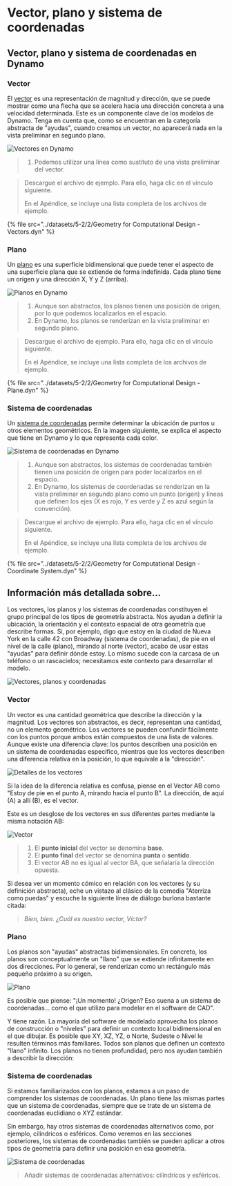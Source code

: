 # Vector, plano y sistema de coordenadas

## Vector, plano y sistema de coordenadas en Dynamo

### Vector

El [vector](2-vectors.md#vector-1) es una representación de magnitud y dirección, que se puede mostrar como una flecha que se acelera hacia una dirección concreta a una velocidad determinada. Este es un componente clave de los modelos de Dynamo. Tenga en cuenta que, como se encuentran en la categoría abstracta de "ayudas", cuando creamos un vector, no aparecerá nada en la vista preliminar en segundo plano.

![Vectores en Dynamo](../images/5-2/2/GeometryforComputationalDesign-vectors.jpg)

> 1. Podemos utilizar una línea como sustituto de una vista preliminar del vector.

> Descargue el archivo de ejemplo. Para ello, haga clic en el vínculo siguiente.
>
> En el Apéndice, se incluye una lista completa de los archivos de ejemplo.

{% file src="../datasets/5-2/2/Geometry for Computational Design - Vectors.dyn" %}

### Plano

Un [plano](2-vectors.md#plane-1) es una superficie bidimensional que puede tener el aspecto de una superficie plana que se extiende de forma indefinida. Cada plano tiene un origen y una dirección X, Y y Z (arriba).

![Planos en Dynamo](../images/5-2/2/GeometryforComputationalDesign-plane.jpg)

> 1. Aunque son abstractos, los planos tienen una posición de origen, por lo que podemos localizarlos en el espacio.
> 2. En Dynamo, los planos se renderizan en la vista preliminar en segundo plano.

> Descargue el archivo de ejemplo. Para ello, haga clic en el vínculo siguiente.
>
> En el Apéndice, se incluye una lista completa de los archivos de ejemplo.

{% file src="../datasets/5-2/2/Geometry for Computational Design - Plane.dyn" %}

### Sistema de coordenadas

Un [sistema de coordenadas](2-vectors.md#coordinate-system-1) permite determinar la ubicación de puntos u otros elementos geométricos. En la imagen siguiente, se explica el aspecto que tiene en Dynamo y lo que representa cada color.

![Sistema de coordenadas en Dynamo](../images/5-2/2/GeometryforComputationalDesign-Coordinate.jpg)

> 1. Aunque son abstractos, los sistemas de coordenadas también tienen una posición de origen para poder localizarlos en el espacio.
> 2. En Dynamo, los sistemas de coordenadas se renderizan en la vista preliminar en segundo plano como un punto (origen) y líneas que definen los ejes (X es rojo, Y es verde y Z es azul según la convención).

> Descargue el archivo de ejemplo. Para ello, haga clic en el vínculo siguiente.
>
> En el Apéndice, se incluye una lista completa de los archivos de ejemplo.

{% file src="../datasets/5-2/2/Geometry for Computational Design - Coordinate System.dyn" %}

## Información más detallada sobre...

Los vectores, los planos y los sistemas de coordenadas constituyen el grupo principal de los tipos de geometría abstracta. Nos ayudan a definir la ubicación, la orientación y el contexto espacial de otra geometría que describe formas. Si, por ejemplo, digo que estoy en la ciudad de Nueva York en la calle 42 con Broadway (sistema de coordenadas), de pie en el nivel de la calle (plano), mirando al norte (vector), acabo de usar estas "ayudas" para definir dónde estoy. Lo mismo sucede con la carcasa de un teléfono o un rascacielos; necesitamos este contexto para desarrollar el modelo.

![Vectores, planos y coordenadas](../images/5-2/2/VectorsPlanesCoodinates.jpg)

### Vector

Un vector es una cantidad geométrica que describe la dirección y la magnitud. Los vectores son abstractos, es decir, representan una cantidad, no un elemento geométrico. Los vectores se pueden confundir fácilmente con los puntos porque ambos están compuestos de una lista de valores. Aunque existe una diferencia clave: los puntos describen una posición en un sistema de coordenadas específico, mientras que los vectores describen una diferencia relativa en la posición, lo que equivale a la "dirección".

![Detalles de los vectores](../images/5-2/2/Vector-Detailed.jpg)

Si la idea de la diferencia relativa es confusa, piense en el Vector AB como "Estoy de pie en el punto A, mirando hacia el punto B". La dirección, de aquí (A) a allí (B), es el vector.

Este es un desglose de los vectores en sus diferentes partes mediante la misma notación AB:

![Vector](../images/5-2/2/Vector.jpg)

> 1. El **punto inicial** del vector se denomina **base**.
> 2. El **punto final** del vector se denomina **punta** o **sentido**.
> 3. El vector AB no es igual al vector BA, que señalaría la dirección opuesta.

Si desea ver un momento cómico en relación con los vectores (y su definición abstracta), eche un vistazo al clásico de la comedia "Aterriza como puedas" y escuche la siguiente línea de diálogo burlona bastante citada:

> _Bien, bien. ¿Cuál es nuestro vector, Víctor?_

### Plano

Los planos son "ayudas" abstractas bidimensionales. En concreto, los planos son conceptualmente un "llano" que se extiende infinitamente en dos direcciones. Por lo general, se renderizan como un rectángulo más pequeño próximo a su origen.

![Plano](../images/5-2/2/Plane.jpg)

Es posible que piense: "¡Un momento! ¿Origen? Eso suena a un sistema de coordenadas... como el que utilizo para modelar en el software de CAD".

Y tiene razón. La mayoría del software de modelado aprovecha los planos de construcción o "niveles" para definir un contexto local bidimensional en el que dibujar. Es posible que XY, XZ, YZ, o Norte, Sudeste o Nivel le resulten términos más familiares. Todos son planos que definen un contexto "llano" infinito. Los planos no tienen profundidad, pero nos ayudan también a describir la dirección:

### Sistema de coordenadas

Si estamos familiarizados con los planos, estamos a un paso de comprender los sistemas de coordenadas. Un plano tiene las mismas partes que un sistema de coordenadas, siempre que se trate de un sistema de coordenadas euclidiano o XYZ estándar.

Sin embargo, hay otros sistemas de coordenadas alternativos como, por ejemplo, cilíndricos o esféricos. Como veremos en las secciones posteriores, los sistemas de coordenadas también se pueden aplicar a otros tipos de geometría para definir una posición en esa geometría.

![Sistema de coordenadas](../images/5-2/2/CoordinateSystem.jpg)

> Añadir sistemas de coordenadas alternativos: cilíndricos y esféricos.

